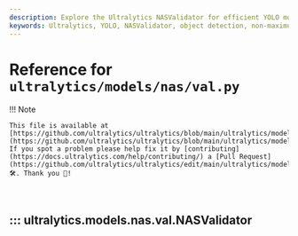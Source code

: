 ```yaml
---
description: Explore the Ultralytics NASValidator for efficient YOLO model validation. Learn about NMS and post-processing configurations.
keywords: Ultralytics, YOLO, NASValidator, object detection, non-maximum suppression, NMS, YOLO models, machine learning
---
```


# Reference for `ultralytics/models/nas/val.py`

!!! Note

    This file is available at [https://github.com/ultralytics/ultralytics/blob/main/ultralytics/models/nas/val.py](https://github.com/ultralytics/ultralytics/blob/main/ultralytics/models/nas/val.py). If you spot a problem please help fix it by [contributing](https://docs.ultralytics.com/help/contributing/) a [Pull Request](https://github.com/ultralytics/ultralytics/edit/main/ultralytics/models/nas/val.py) 🛠️. Thank you 🙏!

<br>

## ::: ultralytics.models.nas.val.NASValidator

<br><br>
